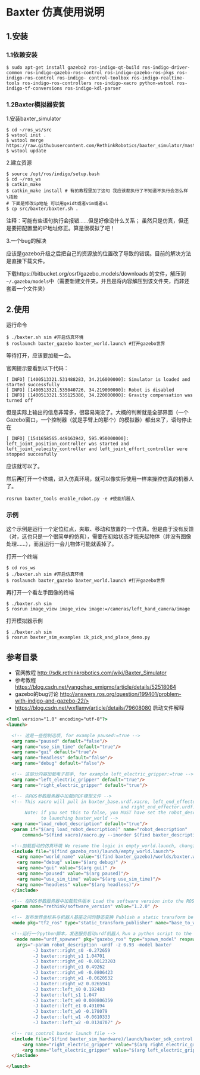 # Baxter 仿真使用说明

## 1.安装

### 1.1依赖安装

```
$ sudo apt-get install gazebo2 ros-indigo-qt-build ros-indigo-driver-common ros-indigo-gazebo-ros-control ros-indigo-gazebo-ros-pkgs ros-indigo-ros-control ros-indigo- control-toolbox ros-indigo-realtime-tools ros-indigo-ros-controllers ros-indigo-xacro python-wstool ros-indigo-tf-conversions ros-indigo-kdl-parser
```

### 1.2Baxter模拟器安装

1.安装baxter_simulator

```
$ cd ~/ros_ws/src
$ wstool init .
$ wstool merge https://raw.githubusercontent.com/RethinkRobotics/baxter_simulator/master/baxter_simulator.rosinstall
$ wstool update
```

2.建立资源

```
$ source /opt/ros/indigo/setup.bash
$ cd ~/ros_ws
$ catkin_make
$ catkin_make install # 有的教程里加了这句 我应该都执行了不知道不执行会怎么样 \捂脸
# 下面是修改ip地址 可以用geidt或者vim或者vi
$ cp src/baxter/baxter.sh . 
```

注释：可能有些语句执行会报错……但是好像没什么关系；
     虽然只是仿真，但还是要把配置里的IP地址修正。算是很模拟了吧！

3.一个bug的解决

应该是gazebo升级之后把自己的资源放的位置改了导致的错误。目前的解决方法是直接下载文件。

下载https://bitbucket.org/osrf/gazebo_models/downloads 的文件，解压到``~/.gazebo/models``中（需要新建文件夹，并且是将内容解压到该文件夹，而非还套着一个文件夹）



## 2.使用

运行命令

```
$ ./baxter.sh sim #开启仿真环境
$ roslaunch baxter_gazebo baxter_world.launch #打开gazebo世界
```

等待打开，应该要加载一会。

官网提示要看到以下代码：

```
[ INFO] [1400513321.531488283, 34.216000000]: Simulator is loaded and started successfully
[ INFO] [1400513321.535040726, 34.219000000]: Robot is disabled
[ INFO] [1400513321.535125386, 34.220000000]: Gravity compensation was turned off
```

但是实际上输出的信息非常多，很容易淹没了。大概的判断就是全部界面（一个Gazebo窗口，一个控制器（就是手臂上的那个）的模拟器）都出来了，语句停止在

``` 
[ INFO] [1541658565.449163942, 595.950000000]: left_joint_position_controller was started and left_joint_velocity_controller and left_joint_effort_controller were stopped succesfully
```

应该就可以了。

然后**再**打开一个终端，进入仿真环境，就可以像实际使用一样来操控仿真的机器人了。

```
rosrun baxter_tools enable_robot.py -e #使能机器人
```
### 示例
这个示例是运行一个定位红点，夹取、移动和放置的一个仿真。但是由于没有反馈（对，这也只是一个很简单的仿真），需要在初始状态才能夹起物体（并没有图像处理……），而且运行一会儿物体可能就丢掉了。

打开一个终端
```
$ cd ros_ws
$ ./baxter.sh sim #开启仿真环境
$ roslaunch baxter_gazebo baxter_world.launch #打开gazebo世界
```
再打开一个看左手图像的终端
```
$ ./baxter.sh sim
$ rosrun image_view image_view image:=/cameras/left_hand_camera/image
```
打开模拟器示例
```
$ ./baxter.sh sim
$ rosrun baxter_sim_examples ik_pick_and_place_demo.py
```


## 参考目录

* 官网教程 http://sdk.rethinkrobotics.com/wiki/Baxter_Simulator
* 参考教程 https://blog.csdn.net/yangchao_emigmo/article/details/52518064
* gazebo的bug讨论 http://answers.ros.org/question/199401/problem-with-indigo-and-gazebo-22/>
* https://blog.csdn.net/wxflamy/article/details/79608080 启动文件解释

```html
<?xml version="1.0" encoding="utf-8"?>
<launch>

  <!-- 这是一些控制选项, for example paused:=true -->
  <arg name="paused" default="false"/>
  <arg name="use_sim_time" default="true"/>
  <arg name="gui" default="true"/>
  <arg name="headless" default="false"/>
  <arg name="debug" default="false"/>

  <!-- 这部分内容加载电子抓手, for example left_electric_gripper:=true -->
  <arg name="left_electric_gripper" default="true"/>
  <arg name="right_electric_gripper" default="true"/>

  <!-- 向ROS参数服务器中加载URDF模型文件 -->
  <!-- This xacro will pull in baxter_base.urdf.xacro, left_end_effector.urdf.xacro,
                                           and right_end_effector.urdf.xacro
       Note: if you set this to false, you MUST have set the robot_description prior
             to launching baxter_world -->
  <arg name="load_robot_description" default="true"/>
  <param if="$(arg load_robot_description)" name="robot_description"
      command="$(find xacro)/xacro.py --inorder $(find baxter_description)/urdf/baxter.urdf.xacro gazebo:=true"/>

  <!--加载启动的仿真环境 We resume the logic in empty_world.launch, changing the name of the world to be launched -->
  <include file="$(find gazebo_ros)/launch/empty_world.launch">
    <arg name="world_name" value="$(find baxter_gazebo)/worlds/baxter.world"/>
    <arg name="debug" value="$(arg debug)" />
    <arg name="gui" value="$(arg gui)" />
    <arg name="paused" value="$(arg paused)"/>
    <arg name="use_sim_time" value="$(arg use_sim_time)"/>
    <arg name="headless" value="$(arg headless)"/>
  </include>

  <!-- 在ROS参数服务器中加载软件版本 Load the software version into the ROS Parameter Server -->
  <param name="rethink/software_version" value="1.2.0" />

  <!-- 发布世界坐标系与机器人基座之间的静态变换 Publish a static transform between the world and the base of the robot -->
  <node pkg="tf2_ros" type="static_transform_publisher" name="base_to_world" args="0 0 0 0 0 0 1 world base" />

  <!--运行一个python脚本，发送服务启动urdf机器人 Run a python script to the send a service call to gazebo_ros to spawn a URDF robot -->
   <node name="urdf_spawner" pkg="gazebo_ros" type="spawn_model" respawn="false" output="screen"
    args="-param robot_description -urdf -z 0.93 -model baxter
          -J baxter::right_s0 -0.272659
          -J baxter::right_s1 1.04701
          -J baxter::right_e0 -0.00123203
          -J baxter::right_e1 0.49262
          -J baxter::right_w0 -0.0806423
          -J baxter::right_w1 -0.0620532
          -J baxter::right_w2 0.0265941
          -J baxter::left_s0 0.192483
          -J baxter::left_s1 1.047
          -J baxter::left_e0 0.000806359
          -J baxter::left_e1 0.491094
          -J baxter::left_w0 -0.178079
          -J baxter::left_w1 -0.0610333
          -J baxter::left_w2 -0.0124707" />

  <!-- ros_control baxter launch file -->
  <include file="$(find baxter_sim_hardware)/launch/baxter_sdk_control.launch">
      <arg name="right_electric_gripper" value="$(arg right_electric_gripper)"/>
      <arg name="left_electric_gripper" value="$(arg left_electric_gripper)"/>
  </include>

</launch>
```

